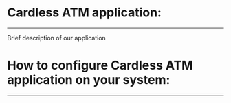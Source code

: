# Cardless ATM application:
---------------------------
Brief description of our application


# How to configure Cardless ATM application on your system:
------------------------------------------------------------
